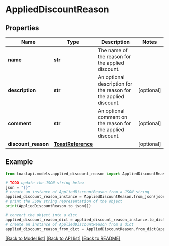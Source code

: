 # AppliedDiscountReason


## Properties

Name | Type | Description | Notes
------------ | ------------- | ------------- | -------------
**name** | **str** | The name of the reason for the applied discount. | 
**description** | **str** | An optional description for the reason for the applied discount. | [optional] 
**comment** | **str** | An optional comment on the reason for the applied discount. | [optional] 
**discount_reason** | [**ToastReference**](.md) |  | [optional] 

## Example

```python
from toastapi.models.applied_discount_reason import AppliedDiscountReason

# TODO update the JSON string below
json = "{}"
# create an instance of AppliedDiscountReason from a JSON string
applied_discount_reason_instance = AppliedDiscountReason.from_json(json)
# print the JSON string representation of the object
print(AppliedDiscountReason.to_json())

# convert the object into a dict
applied_discount_reason_dict = applied_discount_reason_instance.to_dict()
# create an instance of AppliedDiscountReason from a dict
applied_discount_reason_from_dict = AppliedDiscountReason.from_dict(applied_discount_reason_dict)
```
[[Back to Model list]](../README.md#documentation-for-models) [[Back to API list]](../README.md#documentation-for-api-endpoints) [[Back to README]](../README.md)


